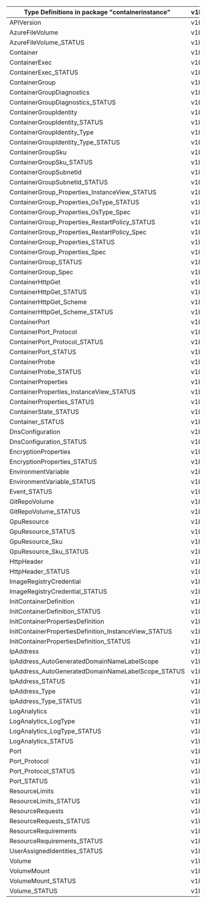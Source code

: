 | Type Definitions in package "containerinstance"       | v1beta20211001 |
|-------------------------------------------------------|----------------|
| APIVersion                                            | v1beta20211001 |
| AzureFileVolume                                       | v1beta20211001 |
| AzureFileVolume_STATUS                                | v1beta20211001 |
| Container                                             | v1beta20211001 |
| ContainerExec                                         | v1beta20211001 |
| ContainerExec_STATUS                                  | v1beta20211001 |
| ContainerGroup                                        | v1beta20211001 |
| ContainerGroupDiagnostics                             | v1beta20211001 |
| ContainerGroupDiagnostics_STATUS                      | v1beta20211001 |
| ContainerGroupIdentity                                | v1beta20211001 |
| ContainerGroupIdentity_STATUS                         | v1beta20211001 |
| ContainerGroupIdentity_Type                           | v1beta20211001 |
| ContainerGroupIdentity_Type_STATUS                    | v1beta20211001 |
| ContainerGroupSku                                     | v1beta20211001 |
| ContainerGroupSku_STATUS                              | v1beta20211001 |
| ContainerGroupSubnetId                                | v1beta20211001 |
| ContainerGroupSubnetId_STATUS                         | v1beta20211001 |
| ContainerGroup_Properties_InstanceView_STATUS         | v1beta20211001 |
| ContainerGroup_Properties_OsType_STATUS               | v1beta20211001 |
| ContainerGroup_Properties_OsType_Spec                 | v1beta20211001 |
| ContainerGroup_Properties_RestartPolicy_STATUS        | v1beta20211001 |
| ContainerGroup_Properties_RestartPolicy_Spec          | v1beta20211001 |
| ContainerGroup_Properties_STATUS                      | v1beta20211001 |
| ContainerGroup_Properties_Spec                        | v1beta20211001 |
| ContainerGroup_STATUS                                 | v1beta20211001 |
| ContainerGroup_Spec                                   | v1beta20211001 |
| ContainerHttpGet                                      | v1beta20211001 |
| ContainerHttpGet_STATUS                               | v1beta20211001 |
| ContainerHttpGet_Scheme                               | v1beta20211001 |
| ContainerHttpGet_Scheme_STATUS                        | v1beta20211001 |
| ContainerPort                                         | v1beta20211001 |
| ContainerPort_Protocol                                | v1beta20211001 |
| ContainerPort_Protocol_STATUS                         | v1beta20211001 |
| ContainerPort_STATUS                                  | v1beta20211001 |
| ContainerProbe                                        | v1beta20211001 |
| ContainerProbe_STATUS                                 | v1beta20211001 |
| ContainerProperties                                   | v1beta20211001 |
| ContainerProperties_InstanceView_STATUS               | v1beta20211001 |
| ContainerProperties_STATUS                            | v1beta20211001 |
| ContainerState_STATUS                                 | v1beta20211001 |
| Container_STATUS                                      | v1beta20211001 |
| DnsConfiguration                                      | v1beta20211001 |
| DnsConfiguration_STATUS                               | v1beta20211001 |
| EncryptionProperties                                  | v1beta20211001 |
| EncryptionProperties_STATUS                           | v1beta20211001 |
| EnvironmentVariable                                   | v1beta20211001 |
| EnvironmentVariable_STATUS                            | v1beta20211001 |
| Event_STATUS                                          | v1beta20211001 |
| GitRepoVolume                                         | v1beta20211001 |
| GitRepoVolume_STATUS                                  | v1beta20211001 |
| GpuResource                                           | v1beta20211001 |
| GpuResource_STATUS                                    | v1beta20211001 |
| GpuResource_Sku                                       | v1beta20211001 |
| GpuResource_Sku_STATUS                                | v1beta20211001 |
| HttpHeader                                            | v1beta20211001 |
| HttpHeader_STATUS                                     | v1beta20211001 |
| ImageRegistryCredential                               | v1beta20211001 |
| ImageRegistryCredential_STATUS                        | v1beta20211001 |
| InitContainerDefinition                               | v1beta20211001 |
| InitContainerDefinition_STATUS                        | v1beta20211001 |
| InitContainerPropertiesDefinition                     | v1beta20211001 |
| InitContainerPropertiesDefinition_InstanceView_STATUS | v1beta20211001 |
| InitContainerPropertiesDefinition_STATUS              | v1beta20211001 |
| IpAddress                                             | v1beta20211001 |
| IpAddress_AutoGeneratedDomainNameLabelScope           | v1beta20211001 |
| IpAddress_AutoGeneratedDomainNameLabelScope_STATUS    | v1beta20211001 |
| IpAddress_STATUS                                      | v1beta20211001 |
| IpAddress_Type                                        | v1beta20211001 |
| IpAddress_Type_STATUS                                 | v1beta20211001 |
| LogAnalytics                                          | v1beta20211001 |
| LogAnalytics_LogType                                  | v1beta20211001 |
| LogAnalytics_LogType_STATUS                           | v1beta20211001 |
| LogAnalytics_STATUS                                   | v1beta20211001 |
| Port                                                  | v1beta20211001 |
| Port_Protocol                                         | v1beta20211001 |
| Port_Protocol_STATUS                                  | v1beta20211001 |
| Port_STATUS                                           | v1beta20211001 |
| ResourceLimits                                        | v1beta20211001 |
| ResourceLimits_STATUS                                 | v1beta20211001 |
| ResourceRequests                                      | v1beta20211001 |
| ResourceRequests_STATUS                               | v1beta20211001 |
| ResourceRequirements                                  | v1beta20211001 |
| ResourceRequirements_STATUS                           | v1beta20211001 |
| UserAssignedIdentities_STATUS                         | v1beta20211001 |
| Volume                                                | v1beta20211001 |
| VolumeMount                                           | v1beta20211001 |
| VolumeMount_STATUS                                    | v1beta20211001 |
| Volume_STATUS                                         | v1beta20211001 |
